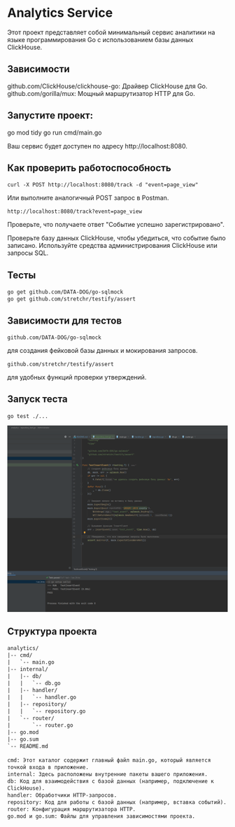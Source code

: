 # Analytics Service

Этот проект представляет собой минимальный сервис аналитики на языке программирования Go с использованием базы данных ClickHouse.

## Зависимости

github.com/ClickHouse/clickhouse-go: Драйвер ClickHouse для Go.
github.com/gorilla/mux: Мощный маршрутизатор HTTP для Go.

## Запустите проект:

go mod tidy
go run cmd/main.go

Ваш сервис будет доступен по адресу http://localhost:8080.

## Как проверить работоспособность
    curl -X POST http://localhost:8080/track -d "event=page_view"
Или выполните аналогичный POST запрос в Postman.

    http://localhost:8080/track?event=page_view

Проверьте, что получаете ответ "Событие успешно зарегистрировано".

Проверьте базу данных ClickHouse, чтобы убедиться, что событие было записано. Используйте средства администрирования ClickHouse или запросы SQL.

## Тесты
    go get github.com/DATA-DOG/go-sqlmock
    go get github.com/stretchr/testify/assert

## Зависимости для тестов

    github.com/DATA-DOG/go-sqlmock 
для создания фейковой базы данных и мокирования запросов.

    github.com/stretchr/testify/assert 
для удобных функций проверки утверждений.

## Запуск теста

    go test ./...

![img.png](img.png)

## Структура проекта

```plaintext
analytics/
|-- cmd/
|   `-- main.go
|-- internal/
|   |-- db/
|   |   `-- db.go
|   |-- handler/
|   |   `-- handler.go
|   |-- repository/
|   |   `-- repository.go
|   `-- router/
|       `-- router.go
|-- go.mod
|-- go.sum
`-- README.md

cmd: Этот каталог содержит главный файл main.go, который является точкой входа в приложение.
internal: Здесь расположены внутренние пакеты вашего приложения.
db: Код для взаимодействия с базой данных (например, подключение к ClickHouse).
handler: Обработчики HTTP-запросов.
repository: Код для работы с базой данных (например, вставка событий).
router: Конфигурация маршрутизатора HTTP.
go.mod и go.sum: Файлы для управления зависимостями проекта.

